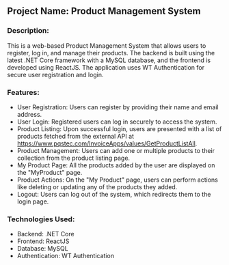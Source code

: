 ## Project Name: Product Management System

### Description:
This is a web-based Product Management System that allows users to register, log in, and manage their products. The backend is built using the latest .NET Core framework with a MySQL database, and the frontend is developed using ReactJS. The application uses WT Authentication for secure user registration and login.

### Features:
- User Registration: Users can register by providing their name and email address.
- User Login: Registered users can log in securely to access the system.
- Product Listing: Upon successful login, users are presented with a list of products fetched from the external API at https://www.pqstec.com/InvoiceApps/values/GetProductListAll.
- Product Management: Users can add one or multiple products to their collection from the product listing page.
- My Product Page: All the products added by the user are displayed on the "MyProduct" page.
- Product Actions: On the "My Product" page, users can perform actions like deleting or updating any of the products they added.
- Logout: Users can log out of the system, which redirects them to the login page.

### Technologies Used:
- Backend: .NET Core 
- Frontend: ReactJS
- Database: MySQL
- Authentication: WT Authentication
